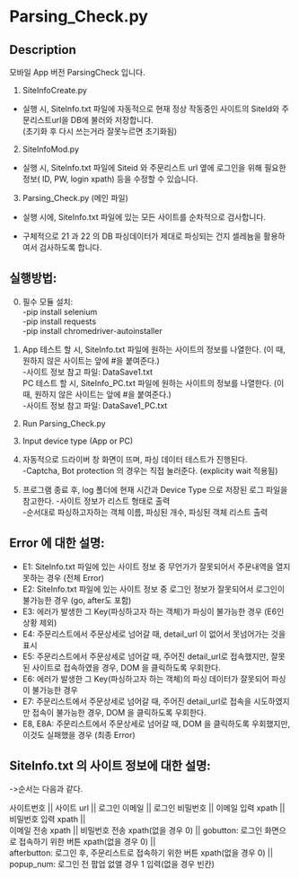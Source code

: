 # Parsing_Check.py

## Description
모바일 App 버전 ParsingCheck 입니다. <br />

1) SiteInfoCreate.py <br />

- 실행 시, SiteInfo.txt 파일에 자동적으로 현재 정상 작동중인 사이트의 SiteId와 주문리스트url을 DB에 불러와 저장합니다. <br />
(초기화 후 다시 쓰는거라 잘못누르면 초기화됨) <br />

2) SiteInfoMod.py  <br />

- 실행 시, SiteInfo.txt 파일에 Siteid 와 주문리스트 url 옆에 로그인을 위해 필요한 정보( ID, PW, login xpath) 등을
수정할 수 있습니다. <br />

3) Parsing_Check.py (메인 파일) <br />

- 실행 시에, SiteInfo.txt 파일에 있는 모든 사이트를 순차적으로 검사합니다. <br />

- 구체적으로 21 과 22 의 DB 파싱데이터가 제대로 파싱되는 건지 셀레늄을 활용하여서 검사하도록 합니다. <br />

## 실행방법:
0) 필수 모듈 설치: <br />
-pip install selenium <br />
-pip install requests <br />
-pip install chromedriver-autoinstaller <br />

1) App 테스트 할 시, SiteInfo.txt 파일에 원하는 사이트의 정보를 나열한다. (이 때, 원하지 않은 사이트는 앞에 
   #을 붙여준다.) <br /> -사이트 정보 참고 파일: DataSave1.txt <br />
   PC 테스트 할 시, SiteInfo_PC.txt 파일에 원하는 사이트의 정보를 나열한다. (이 때, 원하지 않은 사이트는 앞에 
   #을 붙여준다.)  <br /> -사이트 정보 참고 파일: DataSave1_PC.txt

2) Run Parsing_Check.py

3) Input device type (App or PC) 

4) 자동적으로 드라이버 창 화면이 뜨며, 파싱 데이터 테스트가 진행된다. <br />
    -Captcha, Bot protection 의 경우는 직접 눌러준다. (explicity wait 적용됨)

5) 프로그램 종료 후, log 폴더에 현재 시간과 Device Type 으로 저장된 로그 파일을 참고한다.
    -사이트 정보가 리스트 형태로 출력<br />
    -순서대로 파싱하고자하는 객체 이름, 파싱된 개수, 파싱된 객체 리스트 출력<br />

## Error 에 대한 설명:

* E1: SiteInfo.txt 파일에 있는 사이트 정보 중 무언가가 잘못되어서 주문내역을 열지 못하는 경우 (전체 Error) <br />
* E2: SiteInfo.txt 파일에 있는 사이트 정보 중 로그인 정보가 잘못되어서 로그인이 불가능한 경우 (go, after도 포함) <br />
* E3: 에러가 발생한 그 Key(파싱하고자 하는 객체)가 파싱이 불가능한 경우 (E6인 상황 제외) <br />
* E4: 주문리스트에서 주문상세로 넘어갈 때, detail_url 이 없어서 못넘어가는 것을 표시 <br />
* E5: 주문리스트에서 주문상세로 넘어갈 때, 주어진 detail_url로 접속했지만, 잘못된 사이트로 접속하였을 경우, DOM 을 클릭하도록 우회한다. <br />
* E6: 에러가 발생한 그 Key(파싱하고자 하는 객체)의 파싱 데이터가 잘못되어 파싱이 불가능한 경우 <br />
* E7: 주문리스트에서 주문상세로 넘어갈 때, 주어진 detail_url로 접속을 시도하였지만 접속이 불가능한 경우, DOM 을 클릭하도록 우회한다. <br />
* E8, E8A: 주문리스트에서 주문상세로 넘어갈 때, DOM 을 클릭하도록 우회했지만, 이것도 실패했을 경우 (최종 Error) <br />

## SiteInfo.txt 의 사이트 정보에 대한 설명:
->순서는 다음과 같다. <br />

사이트번호 || 사이트 url || 로그인 이메일 || 로그인 비밀번호 || 이메일 입력 xpath || 비밀번호 입력 xpath || <br />
이메일 전송 xpath || 비밀번호 전송 xpath(없을 경우 0) || gobutton: 로그인 화면으로 접속하기 위한 버튼 xpath(없을 경우 0) || <br />
afterbutton: 로그인 후, 주문리스트로 접속하기 위한 버튼 xpath(없을 경우 0) || popup_num: 로그인 전 팝업 없앨 경우 1 입력(없을 경우 빈칸) <br />

